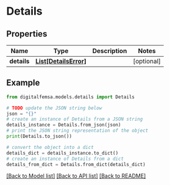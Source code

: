 # Details


## Properties

Name | Type | Description | Notes
------------ | ------------- | ------------- | -------------
**details** | [**List[DetailsError]**](DetailsError.md) |  | [optional] 

## Example

```python
from digitalfemsa.models.details import Details

# TODO update the JSON string below
json = "{}"
# create an instance of Details from a JSON string
details_instance = Details.from_json(json)
# print the JSON string representation of the object
print(Details.to_json())

# convert the object into a dict
details_dict = details_instance.to_dict()
# create an instance of Details from a dict
details_from_dict = Details.from_dict(details_dict)
```
[[Back to Model list]](../README.md#documentation-for-models) [[Back to API list]](../README.md#documentation-for-api-endpoints) [[Back to README]](../README.md)


